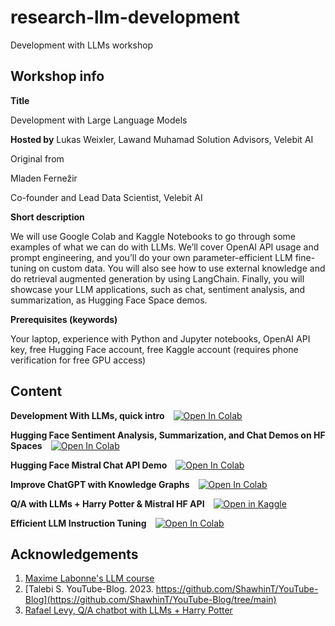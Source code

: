 # research-llm-development
Development with LLMs workshop

## Workshop info
**Title**

Development with Large Language Models

**Hosted by**
Lukas Weixler, Lawand Muhamad
Solution Advisors, Velebit AI

Original from

Mladen Fernežir

Co-founder and Lead Data Scientist, Velebit AI

**Short description**

We will use Google Colab and Kaggle Notebooks to go through some examples of what we can do with LLMs. We’ll cover OpenAI API usage and prompt engineering, and you’ll do your own parameter-efficient LLM fine-tuning on custom data. You will also see how to use external knowledge and do retrieval augmented generation by using LangChain. Finally, you will showcase your LLM applications, such as chat, sentiment analysis, and summarization, as Hugging Face Space demos.

**Prerequisites (keywords)**

Your laptop, experience with Python and Jupyter notebooks, OpenAI API key, free Hugging Face account, free Kaggle account (requires phone verification for free GPU access)

## Content
**Development With LLMs, quick intro**&emsp;[![Open In Colab](https://colab.research.google.com/assets/colab-badge.svg)](https://colab.research.google.com/github/velebit-ai/research-llm-development/blob/master/Development_with_LLM_quick_intro.ipynb)

**Hugging Face Sentiment Analysis, Summarization, and Chat Demos on HF Spaces**&emsp;[![Open In Colab](https://colab.research.google.com/assets/colab-badge.svg)](https://colab.research.google.com/github//velebit-ai/research-llm-development/blob/master/Hugging_Face_Sentiment_Analysis_Chat_and_Summarization_Demos.ipynb)

**Hugging Face Mistral Chat API Demo**&emsp;[![Open In Colab](https://colab.research.google.com/assets/colab-badge.svg)](https://colab.research.google.com/github/velebit-ai/research-llm-development/blob/master/Mistral_instruct_Gradio.ipynb)

**Improve ChatGPT with Knowledge Graphs**&emsp;[![Open In Colab](https://colab.research.google.com/assets/colab-badge.svg)](https://colab.research.google.com/github/velebit-ai/research-llm-development/blob/master/Improve_ChatGPT_with_Knowledge_Graphs.ipynb)

**Q/A with LLMs + Harry Potter & Mistral HF API**&emsp;[![Open in Kaggle](https://kaggle.com/static/images/open-in-kaggle.svg)](https://www.kaggle.com/code/acorn8/q-a-with-llms-harry-potter-mistral-hf-api?scriptVersionId=145894271)

**Efficient LLM Instruction Tuning**&emsp;[![Open In Colab](https://colab.research.google.com/assets/colab-badge.svg)](https://colab.research.google.com/github//velebit-ai/research-llm-development/blob/master/GPU-efficient-LLM-fine-tuning.ipynb)


## Acknowledgements

1. [Maxime Labonne's LLM course](https://github.com/mlabonne/llm-course)
2. [Talebi S. YouTube-Blog. 2023. https://github.com/ShawhinT/YouTube-Blog](https://github.com/ShawhinT/YouTube-Blog/tree/main)
3. [Rafael Levy, Q/A chatbot with LLMs + Harry Potter](https://www.kaggle.com/code/hinepo/q-a-chatbot-with-llms-harry-potter)
